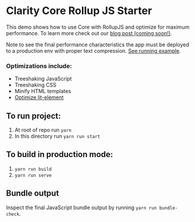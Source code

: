 # Clarity Core Rollup JS Starter

This demo shows how to use Core with RollupJS and optimize for maximum performance.
To learn more check out our [blog post (coming soon!)]().

Note to see the final performance characteristics the app must be deployed to a
production env with proper text compression. [See running example](https://clarity-core-performance.web.app).

### Optimizations include:

- Treeshaking JavaScript
- Treeshaking CSS
- Minify HTML templates
- [Optimize lit-element](https://lit-element.polymer-project.org/guide/build)

## To run project:

1. At root of repo run `yarn`
2. In this directory run `yarn run start`

## To build in production mode:

1. `yarn run build`
2. `yarn run serve`

## Bundle output

Inspect the final JavaScript bundle output by running `yarn run bundle-check`.
